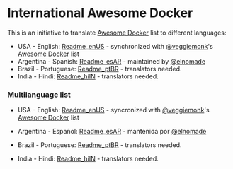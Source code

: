 # International Awesome Docker

This is an initiative to translate [Awesome Docker] list to different languages:

* USA - English: [Readme_enUS] - synchronized with [@veggiemonk]'s [Awesome Docker] list
* Argentina - Spanish: [Readme_esAR] - maintained by [@elnomade]
* Brazil - Portuguese: [Readme_ptBR] - translators needed.
* India - Hindi: [Readme_hiIN] - translators needed.

### Multilanguage list

* USA - English: [Readme_enUS] - syncronized with [@veggiemonk]'s [Awesome Docker] list
* Argentina - Español: [Readme_esAR] - mantenida por [@elnomade]
* Brazil - Portuguese: [Readme_ptBR] - translators needed.
* India - Hindi: [Readme_hiIN] - translators needed.


   [Awesome Docker]: <https://github.com/veggiemonk/awesome-docker>
   [@veggiemonk]: <https://github.com/veggiemonk>
   [@elnomade]: <https://github.com/elnomade>
   [Readme_enUS]: <https://github.com/elnomade/awesome-docker/blob/master/README_enUS.md>
   [Readme_esAR]: <https://github.com/elnomade/awesome-docker/blob/master/README_esAR.md>
   [Readme_ptBR]: <https://github.com/elnomade/awesome-docker/blob/master/README_ptBR.md>
   [Readme_hiIN]: <https://github.com/elnomade/awesome-docker/blob/master/README_hiIN.md>